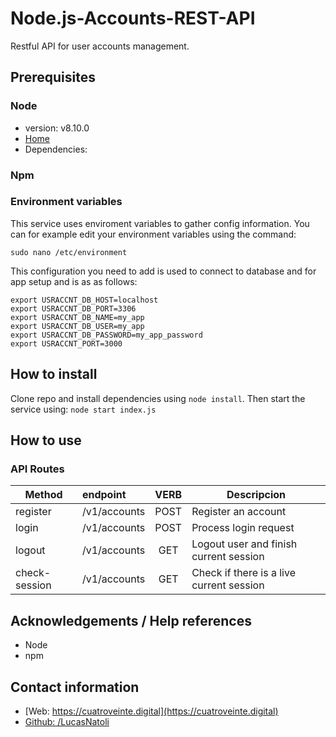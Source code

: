 # Node.js-Accounts-REST-API
Restful API for user accounts management.


## Prerequisites

### Node
* version: v8.10.0
* [Home](https://nodejs.org)
* Dependencies:


### Npm
### Environment variables

This service uses enviroment variables to gather config information. You can for example edit your environment variables using the command:

`sudo nano /etc/environment`

This configuration you need to add is used to connect to database and for app setup and is as as follows:

```
export USRACCNT_DB_HOST=localhost
export USRACCNT_DB_PORT=3306
export USRACCNT_DB_NAME=my_app
export USRACCNT_DB_USER=my_app
export USRACCNT_DB_PASSWORD=my_app_password
export USRACCNT_PORT=3000
```

## How to install

Clone repo and install dependencies using `node install`. 
Then start the service using: `node start index.js`

## How to use

### API Routes
| Method       | endpoint      | VERB  | Descripcion         |
| ------------ |:------------- | :---: | --------------------|
| register     | /v1/accounts  | POST  | Register an account |
login| /v1/accounts          | POST   | Process login request |
| logout         | /v1/accounts  | GET   | Logout user and finish current session |
| check-session         | /v1/accounts  | GET   | Check if there is a live current session |


## Acknowledgements / Help references

* Node 
* npm

## Contact information

* [Web: https://cuatroveinte.digital](https://cuatroveinte.digital)
* [Github: /LucasNatoli](https://github.com/LucasNatoli)
